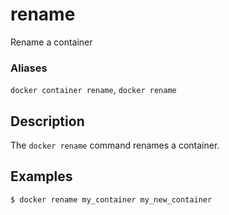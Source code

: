 # rename

<!---MARKER_GEN_START-->
Rename a container

### Aliases

`docker container rename`, `docker rename`


<!---MARKER_GEN_END-->

## Description

The `docker rename` command renames a container.

## Examples

```console
$ docker rename my_container my_new_container
```
